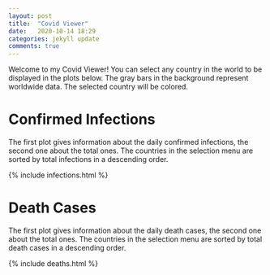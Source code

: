 ```yaml
---
layout: post
title:  "Covid Viewer"
date:   2020-10-14 18:29
categories: jekyll update
comments: true
---
```


Welcome to my Covid Viewer!
You can select any country in the world to be displayed in the plots below. 
The gray bars in the background represent worldwide data. The selected country will be colored.

# Confirmed Infections 

The first plot gives information about the daily confirmed infections, the second one about the total ones.
The countries in the selection menu are sorted by total infections in a descending order.

{% include infections.html %}

# Death Cases

The first plot gives information about the daily death cases, the second one about the total ones.
The countries in the selection menu are sorted by total death cases in a descending order.

{% include deaths.html %}
